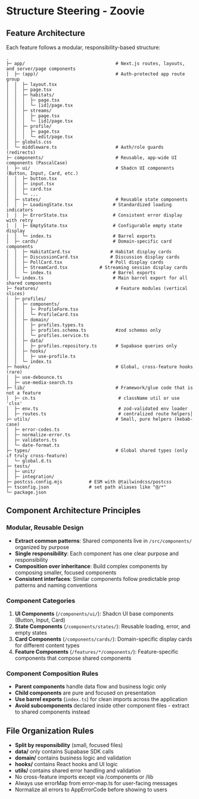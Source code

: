 # Structure Steering - Zoovie

## Feature Architecture

Each feature follows a modular, responsibility-based structure:

```
.
├─ app/                                  # Next.js routes, layouts, and server/page components
│  ├─ (app)/                             # Auth-protected app route group
│  │  ├─ layout.tsx
│  │  ├─ page.tsx
│  │  ├─ habitats/
│  │  │  ├─ page.tsx
│  │  │  └─ [id]/page.tsx
│  │  ├─ streams/
│  │  │  ├─ page.tsx
│  │  │  └─ [id]/page.tsx
│  │  ├─ profile/
│  │  │  ├─ page.tsx
│  │  │  └─ edit/page.tsx
│  ├─ globals.css
│  └─ middleware.ts                      # Auth/role guards (redirects)
├─ components/                           # Reusable, app-wide UI components (PascalCase)
│  ├─ ui/                                # Shadcn UI components (Button, Input, Card, etc.)
│  │  ├─ button.tsx
│  │  ├─ input.tsx
│  │  ├─ card.tsx
│  │  └─ ...
│  ├─ states/                            # Reusable state components
│  │  ├─ LoadingState.tsx               # Standardized loading indicators
│  │  ├─ ErrorState.tsx                 # Consistent error display with retry
│  │  ├─ EmptyState.tsx                 # Configurable empty state display
│  │  └─ index.ts                       # Barrel exports
│  ├─ cards/                            # Domain-specific card components
│  │  ├─ HabitatCard.tsx               # Habitat display cards
│  │  ├─ DiscussionCard.tsx            # Discussion display cards
│  │  ├─ PollCard.tsx                  # Poll display cards
│  │  ├─ StreamCard.tsx            # Streaming session display cards
│  │  └─ index.ts                       # Barrel exports
│  └─ index.ts                          # Main barrel export for all shared components
├─ features/                             # Feature modules (vertical slices)
│  ├─ profiles/
│  │  ├─ components/
│  │  │  ├─ ProfileForm.tsx
│  │  │  └─ ProfileCard.tsx
│  │  ├─ domain/
│  │  │  ├─ profiles.types.ts
│  │  │  ├─ profiles.schema.ts           #zod schemas only
│  │  │  └─ profiles.service.ts
│  │  ├─ data/
│  │  │  ├─ profiles.repository.ts       # Supabase queries only
│  │  ├─ hooks/
│  │  │  ├─ use-profile.ts
│  │  └─ index.ts
├─ hooks/                                # Global, cross-feature hooks (rare)
│  ├─ use-debounce.ts
│  ├─ use-media-search.ts
├─ lib/                                  # Framework/glue code that is not a feature
│  ├─ cn.ts                               # className util or use 'clsx'
│  ├─ env.ts                              # zod-validated env loader
│  ├─ routes.ts                           # centralized route helpers│
├─ utils/                                # Small, pure helpers (kebab-case)
│  ├─ error-codes.ts
│  ├─ normalize-error.ts
│  ├─ validators.ts
│  └─ date-format.ts
├─ types/                                # Global shared types (only if truly cross-feature)
│  └─ global.d.ts
├─ tests/
│  ├─ unit/
│  ├─ integration/
├─ postcss.config.mjs          # ESM with @tailwindcss/postcss
├─ tsconfig.json               # set path aliases like "@/*"
└─ package.json

```

## Component Architecture Principles

### Modular, Reusable Design

- **Extract common patterns**: Shared components live in `/src/components/` organized by purpose
- **Single responsibility**: Each component has one clear purpose and responsibility
- **Composition over inheritance**: Build complex components by composing smaller, focused components
- **Consistent interfaces**: Similar components follow predictable prop patterns and naming conventions

### Component Categories

1. **UI Components** (`/components/ui/`): Shadcn UI base components (Button, Input, Card)
2. **State Components** (`/components/states/`): Reusable loading, error, and empty states
3. **Card Components** (`/components/cards/`): Domain-specific display cards for different content types
4. **Feature Components** (`/features/*/components/`): Feature-specific components that compose shared components

### Component Composition Rules

- **Parent components** handle data flow and business logic only
- **Child components** are pure and focused on presentation
- **Use barrel exports** (`index.ts`) for clean imports across the application
- **Avoid subcomponents** declared inside other component files - extract to shared components instead

## File Organization Rules

- **Split by responsibility** (small, focused files)
- **data/** only contains Supabase SDK calls
- **domain/** contains business logic and validation
- **hooks/** contains React hooks and UI logic
- **utils/** contains shared error handling and validation
- No cross-feature imports except via /components or /lib
- Always use errorMap from error-map.ts for user-facing messages
- Normalize all errors to AppErrorCode before showing to users
